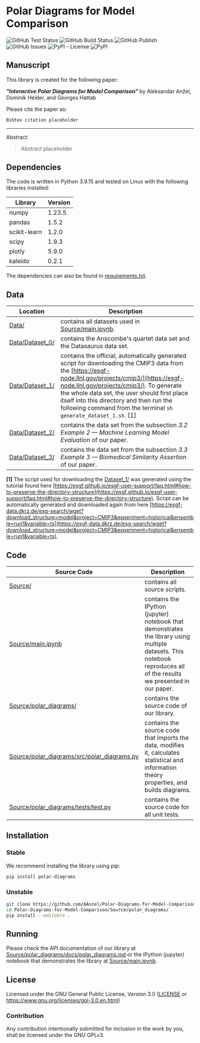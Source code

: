 # Polar Diagrams for Model Comparison

![GitHub Test Status](https://img.shields.io/github/actions/workflow/status/AAnzel/Polar-Diagrams-for-Model-Comparison/python-package.yml?label=test&style=flat-square)
![GitHub Build Status](https://img.shields.io/github/actions/workflow/status/AAnzel/Polar-Diagrams-for-Model-Comparison/python-package.yml?label=build&style=flat-square)
![GitHub Publish](https://img.shields.io/github/actions/workflow/status/AAnzel/Polar-Diagrams-for-Model-Comparison/python-publish.yml?label=publish&style=flat-square)
![GitHub Issues](https://img.shields.io/github/issues-raw/AAnzel/Polar-Diagrams-for-Model-Comparison?style=flat-square)
![PyPI - License](https://img.shields.io/pypi/l/polar-diagrams?style=flat-square)
![PyPI](https://img.shields.io/pypi/v/polar-diagrams?style=flat-square)

## Manuscript

This library is created for the following paper:

***"Interactive Polar Diagrams for Model Comparison"*** by Aleksandar Anžel, Dominik Heider, and Georges Hattab

Please cite the paper as:
```latex
Bibtex citation placeholder
```

---
Abstract:

> Abstract placeholder


## Dependencies

The code is written in Python 3.9.15 and tested on Linux with the following libraries installed:

|Library|Version|
|---|---|
|numpy|1.23.5|
|pandas|1.5.2|
|scikit-learn|1.2.0|
|scipy|1.9.3|
|plotly|5.9.0|
|kaleido|0.2.1|

The dependencies can also be found in [requirements.txt](https://github.com/AAnzel/Polar-Diagrams-for-Model-Comparison/tree/master/requirements.txt).

## Data
|Location|Description|
|---|---|
|[Data/](https://github.com/AAnzel/Polar-Diagrams-for-Model-Comparison/tree/master/Data)|contains all datasets used in [Source/main.ipynb](https://github.com/AAnzel/Polar-Diagrams-for-Model-Comparison/tree/master/Source/main.ipynb).
|[Data/Dataset_0/](https://github.com/AAnzel/Polar-Diagrams-for-Model-Comparison/tree/master/Data/Dataset_0/)|contains the Anscombe's quartet data set and the Datasaurus data set.
|[Data/Dataset_1/](https://github.com/AAnzel/Polar-Diagrams-for-Model-Comparison/tree/master/Data/Dataset_1/)|contains the official, automatically generated script for downloading the CMIP3 data from the [https://esgf-node.llnl.gov/projects/cmip3/](https://esgf-node.llnl.gov/projects/cmip3/). To generate the whole data set, the user should first place itself into this directory and then run the following command from the terminal `sh generate_dataset_1.sh`. [1]
|[Data/Dataset_2/](https://github.com/AAnzel/Polar-Diagrams-for-Model-Comparison/tree/master/Data/Dataset_2/)|contains the data set from the subsection *3.2 Example 2 — Machine Learning Model Evaluation* of our paper.
|[Data/Dataset_3/](https://github.com/AAnzel/Polar-Diagrams-for-Model-Comparison/tree/master/Data/Dataset_3/)|contains the data set from the subsection *3.3 Example 3 — Biomedical Similarity Assertion* of our paper.


**[1]** The script used for downloading the [Dataset_1/](https://github.com/AAnzel/Polar-Diagrams-for-Model-Comparison/tree/master/Data/Dataset_1/) was generated using the tutorial found here [https://esgf.github.io/esgf-user-support/faq.html#how-to-preserve-the-directory-structure](https://esgf.github.io/esgf-user-support/faq.html#how-to-preserve-the-directory-structure).
Script can be automatically generated and downloaded again from here [https://esgf-data.dkrz.de/esg-search/wget?download_structure=model&project=CMIP3&experiment=historical&ensemble=run1&variable=ts](https://esgf-data.dkrz.de/esg-search/wget?download_structure=model&project=CMIP3&experiment=historical&ensemble=run1&variable=ts).

## Code
|Source Code|Description|
|---|---|
|[Source/](https://github.com/AAnzel/Polar-Diagrams-for-Model-Comparison/tree/master/Source)|contains all source scripts.
|[Source/main.ipynb](https://github.com/AAnzel/Polar-Diagrams-for-Model-Comparison/tree/master/Source/main.ipynb)|contains the IPython (jupyter) notebook that demonstrates the library using multiple datasets. This notebook reproduces all of the results we presented in our paper.
|[Source/polar_diagrams/](https://github.com/AAnzel/Polar-Diagrams-for-Model-Comparison/tree/master/Source/polar_diagrams/)|contains the source code of our library.
|[Source/polar_diagrams/src/polar_diagrams.py](https://github.com/AAnzel/Polar-Diagrams-for-Model-Comparison/tree/master/Source/polar_diagrams/src/polar_diagrams.py)|contains the source code that imports the data, modifies it, calculates statistical and information theory properties, and builds diagrams.
|[Source/polar_diagrams/tests/test.py](https://github.com/AAnzel/Polar-Diagrams-for-Model-Comparison/tree/master/Source/polar_diagrams/tests/test.py)|contains the source code for all unit tests.


## Installation
### Stable
We recommend installing the library using pip:
```bash
pip install polar-diagrams
```

### Unstable

```bash
git clone https://github.com/AAnzel/Polar-Diagrams-for-Model-Comparison.git
cd Polar-Diagrams-for-Model-Comparison/Source/polar_diagrams/
pip install --editable .
```

## Running
Please check the API documentation of our library at [Source/polar_diagrams/docs/polar_diagrams.md](https://github.com/AAnzel/Polar-Diagrams-for-Model-Comparison/tree/master/Source/polar_diagrams/docs/polar_diagrams.md) or the IPython (jupyter) notebook that demonstrates the library at [Source/main.ipynb](https://github.com/AAnzel/Polar-Diagrams-for-Model-Comparison/tree/master/Source/main.ipynb).

## License

Licensed under the GNU General Public License, Version 3.0 ([LICENSE](https://github.com/AAnzel/Polar-Diagrams-for-Model-Comparison/tree/master/LICENSE) or https://www.gnu.org/licenses/gpl-3.0.en.html)

### Contribution

Any contribution intentionally submitted for inclusion in the work by you, shall be licensed under the GNU GPLv3.
